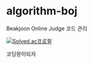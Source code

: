 # algorithm-boj
Beakjoon Online Judge 코드 관리

[![Solved.ac프로필](http://mazassumnida.wtf/api/v2/generate_badge?boj=0styycp)](https://solved.ac/0styycp)

코딩왕이되자
